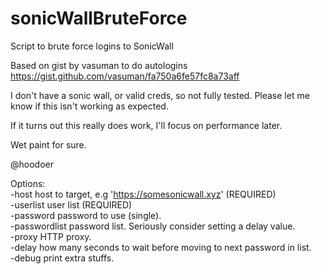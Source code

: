 # sonicWallBruteForce
Script to brute force logins to SonicWall

Based on gist by vasuman to do autologins
https://gist.github.com/vasuman/fa750a6fe57fc8a73aff


I don't have a sonic wall, or valid creds, so not fully tested. Please let me know if this isn't working as expected.

If it turns out this really does work, I'll focus on performance later. 

Wet paint for sure. 

@hoodoer



Options:<br/>
-host          host to target, e.g 'https://somesonicwall.xyz' (REQUIRED)<br/>
-userlist      user list (REQUIRED)<br/>
-password      password to use (single).<br/>
-passwordlist  password list. Seriously consider setting a delay value.<br/>
-proxy         HTTP proxy.<br/>
-delay         how many seconds to wait before moving to next password in list.<br/>
-debug         print extra stuffs.<br/>
